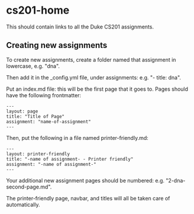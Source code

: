 # cs201-home
This should contain links to all the Duke CS201 assignments.

## Creating new assignments
To create new assignments, create a folder named that assignment in lowercase, e.g. "dna".

Then add it in the _config.yml file, under assignments: e.g. "- title: dna".

Put an index.md file: this will be the first page that it goes to. Pages should have the following frontmatter:

	---
	layout: page
	title: "Title of Page"
	assignment: "name-of-assignment"
	---

Then, put the following in a file named printer-friendly.md:

	---
	layout: printer-friendly
	title: "-name of assignment- - Printer friendly"
	assignment: "-name of assignment-"
	---

Your additional new assignment pages should be numbered: e.g. "2-dna-second-page.md".

The printer-friendly page, navbar, and titles will all be taken care of automatically.